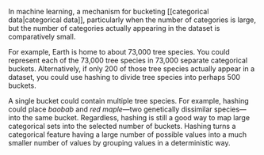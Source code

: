
In machine learning, a mechanism for bucketing
[[categorical data|categorical data]], particularly when the number
of categories is large, but the number of categories actually appearing
in the dataset is comparatively small.

For example, Earth is home to about 73,000 tree species. You could
represent each of the 73,000 tree species in 73,000 separate categorical
buckets. Alternatively, if only 200 of those tree species actually appear
in a dataset, you could use hashing to divide tree species into
perhaps 500 buckets.

A single bucket could contain multiple tree species. For example, hashing
could place <em>baobab</em> and <em>red maple</em>—two genetically dissimilar
species—into the same bucket. Regardless, hashing is still a good way to
map large categorical sets into the selected number of buckets. Hashing turns a
categorical feature having a large number of possible values into a much
smaller number of values by grouping values in a
deterministic way.

